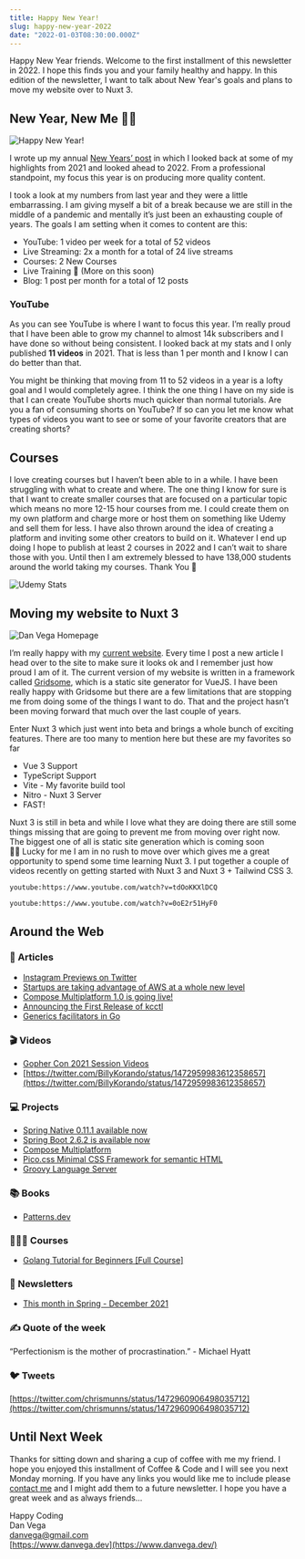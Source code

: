 ```yaml
---
title: Happy New Year!
slug: happy-new-year-2022
date: "2022-01-03T08:30:00.000Z"
---
```


Happy New Year friends. Welcome to the first installment of this newsletter in 2022. I hope this finds you and your family healthy and happy. In this edition of the newsletter, I want to talk about New Year's goals and plans to move my website over to Nuxt 3.

## New Year, New Me 🤷‍♂️

![Happy New Year!](https://www.danvega.dev/assets/static/kelly-sikkema-PXl_S152jNM-unsplash.09b17d9.dfdc5c082afa3b8533626a6fa862087f.jpg)

I wrote up my annual [New Years’ post](https://www.danvega.dev/blog/2022/01/01/happy-new-year-2022/) in which I looked back at some of my highlights from 2021 and looked ahead to 2022. From a professional standpoint, my focus this year is on producing more quality content.

I took a look at my numbers from last year and they were a little embarrassing. I am giving myself a bit of a break because we are still in the middle of a pandemic and mentally it’s just been an exhausting couple of years. The goals I am setting when it comes to content are this:

- YouTube: 1 video per week for a total of 52 videos
- Live Streaming: 2x a month for a total of 24 live streams
- Courses: 2 New Courses
- Live Training 👀 (More on this soon)
- Blog: 1 post per month for a total of 12 posts

### YouTube

As you can see YouTube is where I want to focus this year. I’m really proud that I have been able to grow my channel to almost 14k subscribers and I have done so without being consistent. I looked back at my stats and I only published **11 videos** in 2021. That is less than 1 per month and I know I can do better than that.

You might be thinking that moving from 11 to 52 videos in a year is a lofty goal and I would completely agree. I think the one thing I have on my side is that I can create YouTube shorts much quicker than normal tutorials. Are you a fan of consuming shorts on YouTube? If so can you let me know what types of videos you want to see or some of your favorite creators that are creating shorts?

## Courses

I love creating courses but I haven’t been able to in a while. I have been struggling with what to create and where. The one thing I know for sure is that I want to create smaller courses that are focused on a particular topic which means no more 12-15 hour courses from me. I could create them on my own platform and charge more or host them on something like Udemy and sell them for less. I have also thrown around the idea of creating a platform and inviting some other creators to build on it. Whatever I end up doing I hope to publish at least 2 courses in 2022 and I can’t wait to share those with you. Until then I am extremely blessed to have 138,000 students around the world taking my courses. Thank You 🙏

![Udemy Stats](/images/newsletter/2022/01/03/udemy-stats.png)

## Moving my website to Nuxt 3

![Dan Vega Homepage](/images/newsletter/2022/01/03/danvega-dev-homepage.png)

I’m really happy with my [current website](https://www.danvega.dev/). Every time I post a new article I head over to the site to make sure it looks ok and I remember just how proud I am of it. The current version of my website is written in a framework called [Gridsome](https://gridsome.org/), which is a static site generator for VueJS. I have been really happy with Gridsome but there are a few limitations that are stopping me from doing some of the things I want to do. That and the project hasn’t been moving forward that much over the last couple of years.

Enter Nuxt 3 which just went into beta and brings a whole bunch of exciting features. There are too many to mention here but these are my favorites so far

- Vue 3 Support
- TypeScript Support
- Vite - My favorite build tool
- Nitro - Nuxt 3 Server
- FAST!

Nuxt 3 is still in beta and while I love what they are doing there are still some things missing that are going to prevent me from moving over right now. The biggest one of all is static site generation which is coming soon 🤞🏻 Lucky for me I am in no rush to move over which gives me a great opportunity to spend some time learning Nuxt 3. I put together a couple of videos recently on getting started with Nuxt 3 and Nuxt 3 + Tailwind CSS 3.

`youtube:https://www.youtube.com/watch?v=tdOoKKXlDCQ`

`youtube:https://www.youtube.com/watch?v=0oE2r51HyF0`

## Around the Web

### 📝 Articles

- [Instagram Previews on Twitter](https://about.instagram.com/blog/announcements/introducing-better-previews-of-your-content-outside-of-instagram/)
- [Startups are taking advantage of AWS at a whole new level](https://siliconangle.com/2021/12/17/startups-taking-advantage-aws-whole-new-level-reinvent/)
- [Compose Multiplatform 1.0 is going live!](https://blog.jetbrains.com/kotlin/2021/12/compose-multiplatform-1-0-is-going-live/)
- [Announcing the First Release of kcctl](https://www.morling.dev/blog/announcing-first-release-of-kcctl/)
- [Generics facilitators in Go](https://rakyll.org/generics-facilititators/)

### 🎬 Videos

- [Gopher Con 2021 Session Videos](https://www.youtube.com/c/GopherAcademy/videos)
- [https://twitter.com/BillyKorando/status/1472959983612358657](https://twitter.com/BillyKorando/status/1472959983612358657)


### 💻 Projects

- [Spring Native 0.11.1 available now](https://spring.io/blog/2021/12/22/spring-native-0-11-1-available-now)
- [Spring Boot 2.6.2 is available now](https://spring.io/blog/2021/12/21/spring-boot-2-6-2-available-now)
- [Compose Multiplatform](https://www.jetbrains.com/lp/compose-mpp/)
- [Pico.css Minimal CSS Framework for semantic HTML](https://picocss.com/)
- [Groovy Language Server](https://github.com/GroovyLanguageServer/groovy-language-server)

### 📚 Books

- [Patterns.dev](https://www.patterns.dev/)

### 👨🏼‍💻 Courses

- [Golang Tutorial for Beginners [Full Course]](https://dev.to/techworld_with_nana/golang-tutorial-for-beginners-free-course-330)

### 📰 Newsletters

- [This month in Spring - December 2021](https://tanzu.vmware.com/content/josh-blog/this-month-in-spring-december-2021)

### ✍️ Quote of the week

“Perfectionism is the mother of procrastination.” - Michael Hyatt

### 🐦 Tweets

[https://twitter.com/chrismunns/status/1472960906498035712](https://twitter.com/chrismunns/status/1472960906498035712)

## Until Next Week

Thanks for sitting down and sharing a cup of coffee with me my friend. I hope you enjoyed this installment of Coffee & Code and I will see you next Monday morning. If you have any links you would like me to include please [contact me](http://twitter.com/therealdanvega) and I might add them to a future newsletter. I hope you have a great week and as always friends...

Happy Coding<br/>
Dan Vega<br/>
danvega@gmail.com<br/>
[https://www.danvega.dev](https://www.danvega.dev/)
